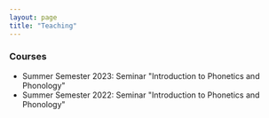 ```yaml
---
layout: page
title: "Teaching"
---
```


### Courses
- Summer Semester 2023: Seminar "Introduction to Phonetics and Phonology"
- Summer Semester 2022: Seminar "Introduction to Phonetics and Phonology"
